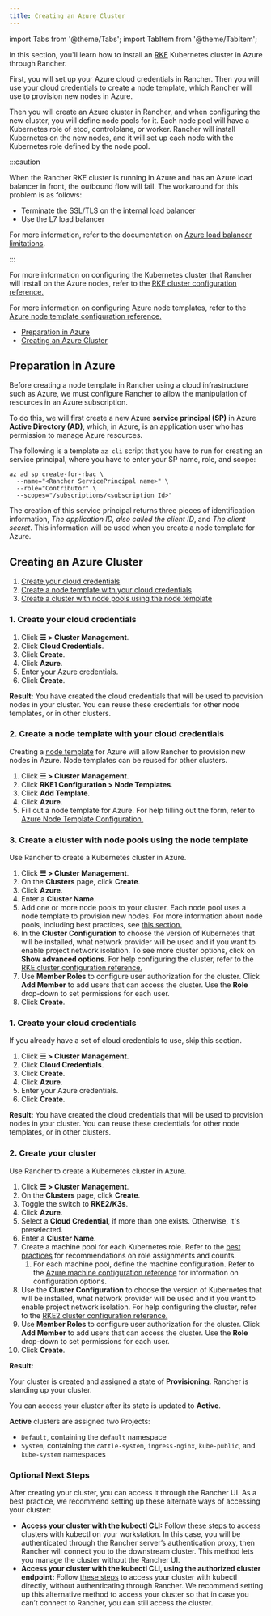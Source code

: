 ```yaml
---
title: Creating an Azure Cluster
---
```


import Tabs from '@theme/Tabs';
import TabItem from '@theme/TabItem';

In this section, you'll learn how to install an [RKE](https://rancher.com/docs/rke/latest/en/) Kubernetes cluster in Azure through Rancher.

First, you will set up your Azure cloud credentials in Rancher. Then you will use your cloud credentials to create a node template, which Rancher will use to provision new nodes in Azure.

Then you will create an Azure cluster in Rancher, and when configuring the new cluster, you will define node pools for it. Each node pool will have a Kubernetes role of etcd, controlplane, or worker. Rancher will install Kubernetes on the new nodes, and it will set up each node with the Kubernetes role defined by the node pool.

:::caution

When the Rancher RKE cluster is running in Azure and has an Azure load balancer in front, the outbound flow will fail. The workaround for this problem is as follows:

- Terminate the SSL/TLS on the internal load balancer
- Use the L7 load balancer

For more information, refer to the documentation on [Azure load balancer limitations](https://docs.microsoft.com/en-us/azure/load-balancer/components#limitations).

:::

For more information on configuring the Kubernetes cluster that Rancher will install on the Azure nodes, refer to the [RKE cluster configuration reference.](../../../../reference-guides/cluster-configuration/rancher-server-configuration/rke1-cluster-configuration.md)

For more information on configuring Azure node templates, refer to the [Azure node template configuration reference.](../../../../reference-guides/cluster-configuration/downstream-cluster-configuration/node-template-configuration/azure.md)

- [Preparation in Azure](#preparation-in-azure)
- [Creating an Azure Cluster](#creating-an-azure-cluster)

## Preparation in Azure

Before creating a node template in Rancher using a cloud infrastructure such as Azure, we must configure Rancher to allow the manipulation of resources in an Azure subscription.

To do this, we will first create a new Azure **service principal (SP)** in Azure **Active Directory (AD)**, which, in Azure, is an application user who has permission to manage Azure resources.

The following is a template `az cli` script that you have to run for creating an service principal, where you have to enter your SP name, role, and scope:

```
az ad sp create-for-rbac \
  --name="<Rancher ServicePrincipal name>" \
  --role="Contributor" \
  --scopes="/subscriptions/<subscription Id>"
```

The creation of this service principal returns three pieces of identification information, *The application ID, also called the client ID*, and *The client secret*. This information will be used when you create a node template for Azure.

## Creating an Azure Cluster

<Tabs>
<TabItem value="RKE">

1. [Create your cloud credentials](#1-create-your-cloud-credentials)
2. [Create a node template with your cloud credentials](#2-create-a-node-template-with-your-cloud-credentials)
3. [Create a cluster with node pools using the node template](#3-create-a-cluster-with-node-pools-using-the-node-template)

### 1. Create your cloud credentials

1. Click **☰ > Cluster Management**.
1. Click **Cloud Credentials**.
1. Click **Create**.
1. Click **Azure**.
1. Enter your Azure credentials.
1. Click **Create**.

**Result:** You have created the cloud credentials that will be used to provision nodes in your cluster. You can reuse these credentials for other node templates, or in other clusters.

### 2. Create a node template with your cloud credentials

Creating a [node template](../../../../pages-for-subheaders/use-new-nodes-in-an-infra-provider.md#node-templates) for Azure will allow Rancher to provision new nodes in Azure. Node templates can be reused for other clusters.

1. Click **☰ > Cluster Management**.
1. Click **RKE1 Configuration > Node Templates**.
1. Click **Add Template**.
1. Click **Azure**.
1. Fill out a node template for Azure. For help filling out the form, refer to [Azure Node Template Configuration.](../../../../reference-guides/cluster-configuration/downstream-cluster-configuration/node-template-configuration/azure.md)

### 3. Create a cluster with node pools using the node template

Use Rancher to create a Kubernetes cluster in Azure.

1. Click **☰ > Cluster Management**.
1. On the **Clusters** page, click **Create**.
1. Click **Azure**.
1. Enter a **Cluster Name**.
1. Add one or more node pools to your cluster. Each node pool uses a node template to provision new nodes. For more information about node pools, including best practices, see [this section.](../../../../pages-for-subheaders/use-new-nodes-in-an-infra-provider.md)
1. In the **Cluster Configuration** to choose the version of Kubernetes that will be installed, what network provider will be used and if you want to enable project network isolation. To see more cluster options, click on **Show advanced options**. For help configuring the cluster, refer to the [RKE cluster configuration reference.](../../../../reference-guides/cluster-configuration/rancher-server-configuration/rke1-cluster-configuration.md)
1. Use **Member Roles** to configure user authorization for the cluster. Click **Add Member** to add users that can access the cluster. Use the **Role** drop-down to set permissions for each user.
1. Click **Create**.

</TabItem>
<TabItem value="RKE2">

### 1. Create your cloud credentials

If you already have a set of cloud credentials to use, skip this section.

1. Click **☰ > Cluster Management**.
1. Click **Cloud Credentials**.
1. Click **Create**.
1. Click **Azure**.
1. Enter your Azure credentials.
1. Click **Create**.

**Result:** You have created the cloud credentials that will be used to provision nodes in your cluster. You can reuse these credentials for other node templates, or in other clusters.

### 2. Create your cluster

Use Rancher to create a Kubernetes cluster in Azure.

1. Click **☰ > Cluster Management**.
1. On the **Clusters** page, click **Create**.
1. Toggle the switch to **RKE2/K3s**.
1. Click **Azure**.
1. Select a **Cloud Credential**, if more than one exists. Otherwise, it's preselected.
1. Enter a **Cluster Name**.
1. Create a machine pool for each Kubernetes role. Refer to the [best practices](../../../../pages-for-subheaders/use-new-nodes-in-an-infra-provider.md#node-roles-in-rke2) for recommendations on role assignments and counts.
    1. For each machine pool, define the machine configuration. Refer to the [Azure machine configuration reference](../../../../reference-guides/cluster-configuration/downstream-cluster-configuration/machine-configuration/azure.md) for information on configuration options.
1. Use the **Cluster Configuration** to choose the version of Kubernetes that will be installed, what network provider will be used and if you want to enable project network isolation.  For help configuring the cluster, refer to the [RKE2 cluster configuration reference.](../../../../reference-guides/cluster-configuration/rancher-server-configuration/rke2-cluster-configuration.md)
1. Use **Member Roles** to configure user authorization for the cluster. Click **Add Member** to add users that can access the cluster. Use the **Role** drop-down to set permissions for each user.
1. Click **Create**.

</TabItem>
</Tabs>

**Result:**

Your cluster is created and assigned a state of **Provisioning**. Rancher is standing up your cluster.

You can access your cluster after its state is updated to **Active**.

**Active** clusters are assigned two Projects:

- `Default`, containing the `default` namespace
- `System`, containing the `cattle-system`, `ingress-nginx`, `kube-public`, and `kube-system` namespaces


### Optional Next Steps

After creating your cluster, you can access it through the Rancher UI. As a best practice, we recommend setting up these alternate ways of accessing your cluster:

- **Access your cluster with the kubectl CLI:** Follow [these steps](../../../new-user-guides/manage-clusters/access-clusters/use-kubectl-and-kubeconfig.md#accessing-clusters-with-kubectl-on-your-workstation) to access clusters with kubectl on your workstation. In this case, you will be authenticated through the Rancher server’s authentication proxy, then Rancher will connect you to the downstream cluster. This method lets you manage the cluster without the Rancher UI.
- **Access your cluster with the kubectl CLI, using the authorized cluster endpoint:** Follow [these steps](../../../new-user-guides/manage-clusters/access-clusters/use-kubectl-and-kubeconfig.md#authenticating-directly-with-a-downstream-cluster) to access your cluster with kubectl directly, without authenticating through Rancher. We recommend setting up this alternative method to access your cluster so that in case you can’t connect to Rancher, you can still access the cluster.
